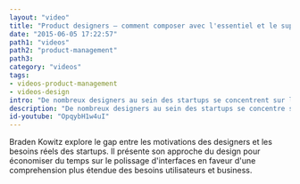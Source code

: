 ```yaml
---
layout: "video"
title: "Product designers – comment composer avec l'essentiel et le superflu ?"
date: "2015-06-05 17:22:57"
path1: "videos"
path2: "product-management"
path3:
category: "videos"
tags:
- videos-product-management
- videos-design
intro: "De nombreux designers au sein des startups se concentrent sur le look & feel de leur produit. Néanmoins, cette approche devient rapidement obsolète si il n'y a pas d'apport de solutions aux besoins utilisateurs."
description: "De nombreux designers au sein des startups se concentre sur le look & feel de leur produit. Néanmoins, cette approche devient rapidement obsolète si il n'y a pas d'apport de solutions aux besoins utilisateurs."
id-youtube: "OpqybH1w4uI"
---
```


Braden Kowitz explore le gap entre les motivations des designers et les besoins réels des startups. Il présente son approche du design pour économiser du temps sur le polissage d'interfaces en faveur d'une comprehension plus étendue des besoins utilisateurs et business.
